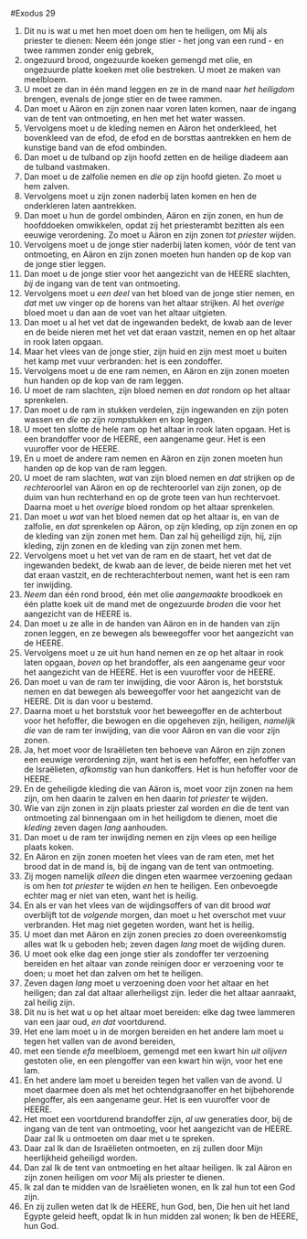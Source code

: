 #Exodus 29
1. Dit nu is wat u met hen moet doen om hen te heiligen, om Mij als priester te dienen: Neem één jonge stier - het jong van een rund - en twee rammen zonder enig gebrek,
2. ongezuurd brood, ongezuurde koeken gemengd met olie, en ongezuurde platte koeken met olie bestreken. U moet ze maken van meelbloem.
3. U moet ze dan in één mand leggen en ze in de mand naar *het heiligdom* brengen, evenals de jonge stier en de twee rammen.
4. Dan moet u Aäron en zijn zonen naar voren laten komen, naar de ingang van de tent van ontmoeting, en hen met het water wassen.
5. Vervolgens moet u de kleding nemen en Aäron het onderkleed, het bovenkleed van de efod, de efod en de borsttas aantrekken en hem de kunstige band van de efod ombinden.
6. Dan moet u de tulband op zijn hoofd zetten en de heilige diadeem aan de tulband vastmaken.
7. Dan moet u de zalfolie nemen en *die* op zijn hoofd gieten. Zo moet u hem zalven.
8. Vervolgens moet u zijn zonen naderbij laten komen en hen de onderkleren laten aantrekken.
9. Dan moet u hun de gordel ombinden, Aäron en zijn zonen, en hun de hoofddoeken omwikkelen, opdat zij het priesterambt bezitten als een eeuwige verordening. Zo moet u Aäron en zijn zonen *tot priester* wijden.
10. Vervolgens moet u de jonge stier naderbij laten komen, vóór de tent van ontmoeting, en Aäron en zijn zonen moeten hun handen op de kop van de jonge stier leggen.
11. Dan moet u de jonge stier voor het aangezicht van de HEERE slachten, *bij* de ingang van de tent van ontmoeting.
12. Vervolgens moet u *een deel* van het bloed van de jonge stier nemen, en *dat* met uw vinger op de horens van het altaar strijken. Al het *overige* bloed moet u dan aan de voet van het altaar uitgieten.
13. Dan moet u al het vet dat de ingewanden bedekt, de kwab aan de lever en de beide nieren met het vet dat eraan vastzit, nemen en op het altaar in rook laten opgaan.
14. Maar het vlees van de jonge stier, zijn huid en zijn mest moet u buiten het kamp met vuur verbranden: het is een zondoffer.
15. Vervolgens moet u de ene ram nemen, en Aäron en zijn zonen moeten hun handen op de kop van de ram leggen.
16. U moet de ram slachten, zijn bloed nemen en *dat* rondom op het altaar sprenkelen.
17. Dan moet u de ram in stukken verdelen, zijn ingewanden en zijn poten wassen en *die* op zijn *romp*stukken en kop leggen.
18. U moet ten slotte de hele ram op het altaar in rook laten opgaan. Het is een brandoffer voor de HEERE, een aangename geur. Het is een vuuroffer voor de HEERE.
19. En u moet de andere ram nemen en Aäron en zijn zonen moeten hun handen op de kop van de ram leggen.
20. U moet de ram slachten, *wat* van zijn bloed nemen en *dat* strijken op de *rechter*oorlel van Aäron en op de rechteroorlel van zijn zonen, op de duim van hun rechterhand en op de grote teen van hun rechtervoet. Daarna moet u het *overige* bloed rondom op het altaar sprenkelen.
21. Dan moet u *wat* van het bloed nemen dat op het altaar is, en van de zalfolie, en *dat* sprenkelen op Aäron, op zijn kleding, op zijn zonen en op de kleding van zijn zonen met hem. Dan zal hij geheiligd zijn, hij, zijn kleding, zijn zonen en de kleding van zijn zonen met hem.
22. Vervolgens moet u het vet van de ram en de staart, het vet dat de ingewanden bedekt, de kwab aan de lever, de beide nieren met het vet dat eraan vastzit, en de rechterachterbout nemen, want het is een ram ter inwijding.
23. *Neem* dan één rond brood, één met olie *aangemaakte* broodkoek en één platte koek uit de mand met de ongezuurde *broden* die voor het aangezicht van de HEERE is.
24. Dan moet u ze alle in de handen van Aäron en in de handen van zijn zonen leggen, en ze bewegen als beweegoffer voor het aangezicht van de HEERE.
25. Vervolgens moet u ze uit hun hand nemen en ze op het altaar in rook laten opgaan, *boven* op het brandoffer, als een aangename geur voor het aangezicht van de HEERE. Het is een vuuroffer voor de HEERE.
26. Dan moet u van de ram ter inwijding, die voor Aäron is, het borststuk nemen en dat bewegen als beweegoffer voor het aangezicht van de HEERE. Dit is dan voor u bestemd.
27. Daarna moet u het borststuk voor het beweegoffer en de achterbout voor het hefoffer, die bewogen en die opgeheven zijn, heiligen, *namelijk die* van de ram ter inwijding, van die voor Aäron en van die voor zijn zonen.
28. Ja, het moet voor de Israëlieten ten behoeve van Aäron en zijn zonen een eeuwige verordening zijn, want het is een hefoffer, een hefoffer van de Israëlieten, *afkomstig* van hun dankoffers. Het is hun hefoffer voor de HEERE.
29. En de geheiligde kleding die van Aäron is, moet voor zijn zonen na hem zijn, om hen daarin te zalven en hen daarin *tot priester* te wijden.
30. Wie van zijn zonen in zijn plaats priester zal worden *en* die de tent van ontmoeting zal binnengaan om in het heiligdom te dienen, moet die *kleding* zeven dagen *lang* aanhouden.
31. Dan moet u de ram ter inwijding nemen en zijn vlees op een heilige plaats koken.
32. En Aäron en zijn zonen moeten het vlees van de ram eten, met het brood dat in de mand is, bij de ingang van de tent van ontmoeting.
33. Zij mogen namelijk *alleen* die dingen eten waarmee verzoening gedaan is om hen *tot priester* te wijden *en* hen te heiligen. Een onbevoegde echter mag er niet van eten, want het is heilig.
34. En als er van het vlees van de wijdingsoffers of van dit brood *wat* overblijft tot de *volgende* morgen, dan moet u het overschot met vuur verbranden. Het mag niet gegeten worden, want het is heilig.
35. U moet dan met Aäron en zijn zonen precies zo doen overeenkomstig alles wat Ik u geboden heb; zeven dagen *lang* moet de wijding duren.
36. U moet ook elke dag een jonge stier als zondoffer ter verzoening bereiden en het altaar van zonde reinigen door er verzoening voor te doen; u moet het dan zalven om het te heiligen.
37. Zeven dagen *lang* moet u verzoening doen voor het altaar en het heiligen; dan zal dat altaar allerheiligst zijn. Ieder die het altaar aanraakt, zal heilig zijn.
38. Dit nu is het wat u op het altaar moet bereiden: elke dag twee lammeren van een jaar oud, *en dat* voortdurend.
39. Het ene lam moet u in de morgen bereiden en het andere lam moet u tegen het vallen van de avond bereiden,
40. met een tiende *efa* meelbloem, gemengd met een kwart hin *uit olijven* gestoten olie, en een plengoffer van een kwart hin wijn, voor het ene lam.
41. En het andere lam moet u bereiden tegen het vallen van de avond. U moet daarmee doen als met het ochtendgraanoffer en het bijbehorende plengoffer, als een aangename geur. Het is een vuuroffer voor de HEERE.
42. Het moet een voortdurend brandoffer zijn, *al* uw generaties door, bij de ingang van de tent van ontmoeting, voor het aangezicht van de HEERE. Daar zal Ik u ontmoeten om daar met u te spreken.
43. Daar zal Ik dan de Israëlieten ontmoeten, en zij zullen door Mijn heerlijkheid geheiligd worden.
44. Dan zal Ik de tent van ontmoeting en het altaar heiligen. Ik zal Aäron en zijn zonen heiligen om *voor* Mij als priester te dienen.
45. Ik zal dan te midden van de Israëlieten wonen, en Ik zal hun tot een God zijn.
46. En zij zullen weten dat Ik de HEERE, hun God, ben, Die hen uit het land Egypte geleid heeft, opdat Ik in hun midden zal wonen; Ik ben de HEERE, hun God.
